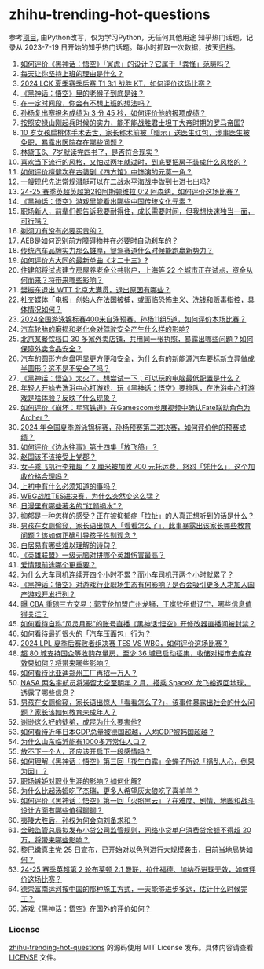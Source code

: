 # zhihu-trending-hot-questions
参考[项目](https://github.com/justjavac/zhihu-trending-hot-questions), 由Python改写，仅为学习Python，无任何其他用途
知乎热门话题，记录从 2023-7-19
日开始的知乎热门话题。每小时抓取一次数据，按天[归档](./data)。
<!-- BEGIN -->
<!-- 最后更新时间 2024-08-25 09:20:03.696974 -->
1. [如何评价《黑神话：悟空》「寅虎」的设计？它属于「粪怪」范畴吗？](https://www.zhihu.com/question/665239897)
1. [每天让你坚持上班的理由是什么？](https://www.zhihu.com/question/662548655)
1. [2024 LCK 夏季赛季后赛 T1 3:1 战胜 KT，如何评价这场比赛？](https://www.zhihu.com/question/665168632)
1. [《黑神话：悟空》里的老猴子到底是谁？](https://www.zhihu.com/question/665053539)
1. [在一定时间段，你会有不想上班的想法吗？](https://www.zhihu.com/question/665090928)
1. [孙杨复出赛报名成绩为 3 分 45 秒，如何评价他的报项成绩？](https://www.zhihu.com/question/665174718)
1. [按照安禄山刚起兵时候的实力，能不能战胜君士坦丁大帝时期的罗马帝国?](https://www.zhihu.com/question/664351043)
1. [10 岁女孩扁桃体手术去世，家长称术前被「暗示」送医生红包，涉事医生被免职，暴露出医院存在哪些问题？](https://www.zhihu.com/question/665171279)
1. [林黛玉6、7岁就读完四书了，是否符合现实？](https://www.zhihu.com/question/664541632)
1. [喜欢当下流行的风格，又怕过两年就过时，到底要把房子装成什么风格的？](https://www.zhihu.com/question/664096912)
1. [如何评价檀健次在古装剧《四方馆》中饰演的元莫一角？](https://www.zhihu.com/question/665095872)
1. [一艘现代先进常规潜艇可以在二战水平海战中做到七进七出吗?](https://www.zhihu.com/question/660111474)
1. [24-25 赛季英超英超第2轮阿斯顿维拉 0:2 阿森纳，如何评价这场比赛？](https://www.zhihu.com/question/665209695)
1. [《黑神话：悟空》游戏里能看出哪些中国传统文化元素？](https://www.zhihu.com/question/664774518)
1. [职场新人，前辈们都告诉我要耐得住，成长需要时间，但我想快速独当一面，可行吗？](https://www.zhihu.com/question/665121217)
1. [剃须刀有没有必要买贵的？](https://www.zhihu.com/question/311499768)
1. [AEB是如何识别前方障碍物并在必要时自动刹车的？](https://www.zhihu.com/question/663003203)
1. [传统汽车品牌实力那么雄厚，智驾赛道什么时候能跑赢新势力？](https://www.zhihu.com/question/665088047)
1. [如何评价方大同的最新单曲《才二十三》?](https://www.zhihu.com/question/665018412)
1. [住建部将试点建立房屋养老金公共账户，上海等 22 个城市正在试点，资金从何而来？将带来哪些影响？](https://www.zhihu.com/question/665166482)
1. [樊振东退出 ​​WTT 北京大满贯，退出原因有哪些？](https://www.zhihu.com/question/665200506)
1. [社交媒体「电报」创始人在法国被捕，或面临恐怖主义、洗钱和贩毒指控，具体情况如何？](https://www.zhihu.com/question/665239062)
1. [2024全国游泳锦标赛400米自泳预赛，孙杨11组5道，如何评价本场比赛？](https://www.zhihu.com/question/665240519)
1. [汽车轮胎的磨损和老化会对驾驶安全产生什么样的影响?](https://www.zhihu.com/question/606548483)
1. [北京某餐饮档口 30 多家外卖店铺，共用同一张执照，暴露出哪些问题？如何保障外卖食品安全？](https://www.zhihu.com/question/665155663)
1. [汽车的圆形方向盘明显更方便和安全，为什么有的新能源汽车要标新立异做成半圆形？这不是不安全了吗？](https://www.zhihu.com/question/665048126)
1. [《黑神话：悟空》太火了，想尝试一下；可以玩的电脑最低配置是什么？](https://www.zhihu.com/question/664876926)
1. [年轻人开始去洗浴中心打游戏，玩《黑神话：悟空》要排队，在洗浴中心打游戏是啥体验？反映了什么现象？](https://www.zhihu.com/question/665167537)
1. [如何评价《崩坏：星穹铁道》在Gamescom参展视频中确认Fate联动角色为Archer？](https://www.zhihu.com/question/664875696)
1. [2024 年全国夏季游泳锦标赛，孙杨预赛第二进决赛，如何评价他的预赛成绩？](https://www.zhihu.com/question/665240519)
1. [如何评价《边水往事》第十四集「放飞鸽」？](https://www.zhihu.com/question/665161230)
1. [赵国该不该接受上党郡？](https://www.zhihu.com/question/648371055)
1. [女子乘飞机行李箱超了 2 厘米被加收 700 元托运费，怒怼「凭什么」，这个加收价格合理吗？](https://www.zhihu.com/question/665072860)
1. [上初中有什么必须知道的事吗？](https://www.zhihu.com/question/664913356)
1. [WBG战胜TES进决赛，为什么突然变这么猛？](https://www.zhihu.com/question/665208066)
1. [日漫里有哪些著名的“红颜祸水”？](https://www.zhihu.com/question/662938781)
1. [抑郁是一种怎样的感受？正在被抑郁症「拉扯」的人真正想听到的话是什么？](https://www.zhihu.com/question/664891821)
1. [男孩在女厕偷窥，家长语出惊人「看看怎么了」，此事暴露出该家长哪些教育问题？该如何正确引导孩子性别观念？](https://www.zhihu.com/question/665158855)
1. [白居易有哪些难以理解的诗句？](https://www.zhihu.com/question/657505913)
1. [《英雄联盟》一级无脑对拼哪个英雄伤害最高？](https://www.zhihu.com/question/394628488)
1. [爱情跟前途哪个更重要？](https://www.zhihu.com/question/662412439)
1. [为什么大车司机连续开四个小时不累？而小车司机开两个小时就累了？](https://www.zhihu.com/question/663522207)
1. [《黑神话：悟空》对游戏行业职场生态有何影响？是否会吸引更多人才加入国产游戏开发行列？](https://www.zhihu.com/question/664872381)
1. [曝 CBA 重磅三方交易：郭艾伦加盟广州龙狮，王岚钦租借辽宁，哪些信息值得关注？](https://www.zhihu.com/question/665192911)
1. [如何看待自称“风灵月影”的账号直播《黑神话:悟空》开修改器直播间被封禁？](https://www.zhihu.com/question/664972807)
1. [如何看待最近很火的「汽车压面包」行为？](https://www.zhihu.com/question/664881546)
1. [2024 LPL 夏季后赛败者组决赛 TES VS WBG，如何评价这场比赛？](https://www.zhihu.com/question/665175792)
1. [超 80 城支持国企等收购存量房，至少 36 城已启动征集，收储对楼市去库存效果如何？将带来哪些影响？](https://www.zhihu.com/question/665237638)
1. [如何看待比亚迪郑州工厂再招一万人？](https://www.zhihu.com/question/665042738)
1. [NASA 两名宇航员将滞留太空至明年 2 月，搭乘 SpaceX 龙飞船返回地球，透露了哪些信息？](https://www.zhihu.com/question/665236814)
1. [男孩在女厕偷窥，家长语出惊人「看看怎么了?」，该事件暴露出社会的什么问题？家长该如何教育未成年人？](https://www.zhihu.com/question/665158855)
1. [谢逊这么好的徒弟，成昆为什么要害他?](https://www.zhihu.com/question/665063058)
1. [如何看待近年日本GDP总量被德国超越，人均GDP被韩国超越？](https://www.zhihu.com/question/661187032)
1. [为什么山东临沂能有1000多万常住人口？](https://www.zhihu.com/question/662086486)
1. [放不下一个人，还应该开启下一段感情吗？](https://www.zhihu.com/question/664659082)
1. [如何理解《黑神话：悟空》第三回「夜生白露」金蝉子所说「祸乱人心，倒果为因」？](https://www.zhihu.com/question/665128609)
1. [职场嫉妒对职业生涯的影响？如何化解?](https://www.zhihu.com/question/664636594)
1. [为什么比起汤姆吃了杰瑞，更多人希望灰太狼吃了喜羊羊？](https://www.zhihu.com/question/63416110)
1. [如何评价《黑神话：悟空》第一回「火照黑云」？在难度、剧情、地图和战斗设计方面有哪些值得聊聊？](https://www.zhihu.com/question/664877011)
1. [夷陵大胜后，孙权为何会向刘备求和？](https://www.zhihu.com/question/580872130)
1. [金融监管总局拟发布小贷公司监管规则，网络小贷单户消费贷余额不得超 20 万，将带来哪些影响？](https://www.zhihu.com/question/665163235)
1. [黎巴嫩真主党 25 日宣布，已开始对以色列进行大规模袭击，目前当地局势如何？](https://www.zhihu.com/question/665242581)
1. [24-25 赛季英超第 2 轮布莱顿 2:1 曼联，拉什福德、加纳乔进球无效，如何评价这场比赛？](https://www.zhihu.com/question/665197689)
1. [德崇富南运河按中国的那种施工方式，一天能够进步多远，估计什么时候完工？](https://www.zhihu.com/question/665050833)
1. [游戏《黑神话：悟空》在国外的评价如何？](https://www.zhihu.com/question/658723687)
<!-- END -->
### License
[zhihu-trending-hot-questions](https://github.com/yaogengzhu/zhihu-trending-hot-questions)
的源码使用 MIT License 发布。具体内容请查看 [LICENSE](./LICENSE) 文件。
